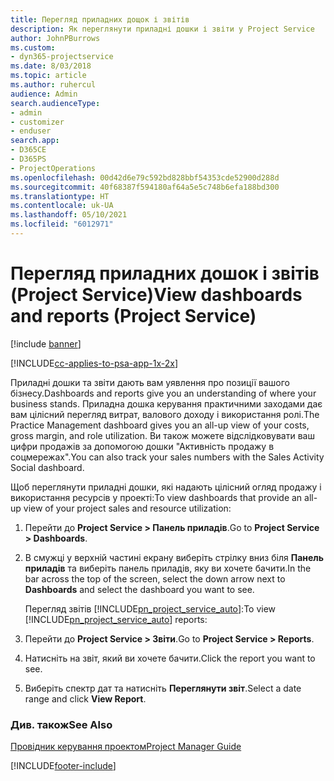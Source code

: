 ```yaml
---
title: Перегляд приладних дощок і звітів
description: Як переглянути приладні дошки і звіти у Project Service
author: JohnPBurrows
ms.custom:
- dyn365-projectservice
ms.date: 8/03/2018
ms.topic: article
ms.author: ruhercul
audience: Admin
search.audienceType:
- admin
- customizer
- enduser
search.app:
- D365CE
- D365PS
- ProjectOperations
ms.openlocfilehash: 00d42d6e79c592bd828bbf54353cde52900d288d
ms.sourcegitcommit: 40f68387f594180af64a5e5c748b6efa188bd300
ms.translationtype: HT
ms.contentlocale: uk-UA
ms.lasthandoff: 05/10/2021
ms.locfileid: "6012971"
---
```

# <a name="view-dashboards-and-reports-project-service"></a><span data-ttu-id="afef0-103">Перегляд приладних дошок і звітів (Project Service)</span><span class="sxs-lookup"><span data-stu-id="afef0-103">View dashboards and reports (Project Service)</span></span>

[!include [banner](../includes/psa-now-project-operations.md)]

[!INCLUDE[cc-applies-to-psa-app-1x-2x](../includes/cc-applies-to-psa-app-1x-2x.md)]

<span data-ttu-id="afef0-104">Приладні дошки та звіти дають вам уявлення про позиції вашого бізнесу.</span><span class="sxs-lookup"><span data-stu-id="afef0-104">Dashboards and reports give you an understanding of where your business stands.</span></span> <span data-ttu-id="afef0-105">Приладна дошка керування практичними заходами дає вам цілісний перегляд витрат, валового доходу і використання ролі.</span><span class="sxs-lookup"><span data-stu-id="afef0-105">The Practice Management dashboard gives you an all-up view of your costs, gross margin, and role utilization.</span></span> <span data-ttu-id="afef0-106">Ви також можете відслідковувати ваш цифри продажів за допомогою дошки "Активність продажу в соцмережах".</span><span class="sxs-lookup"><span data-stu-id="afef0-106">You can also track your sales numbers with the Sales Activity Social dashboard.</span></span>  
  
 <span data-ttu-id="afef0-107">Щоб переглянути приладні дошки, які надають цілісний огляд продажу і використання ресурсів у проекті:</span><span class="sxs-lookup"><span data-stu-id="afef0-107">To view dashboards that provide an all-up view of your project sales and resource utilization:</span></span>  
  
1. <span data-ttu-id="afef0-108">Перейти до **Project Service > Панель приладів**.</span><span class="sxs-lookup"><span data-stu-id="afef0-108">Go to **Project Service > Dashboards**.</span></span>  
  
2. <span data-ttu-id="afef0-109">В смужці у верхній частині екрану виберіть стрілку вниз біля **Панель приладів** та виберіть панель приладів, яку ви хочете бачити.</span><span class="sxs-lookup"><span data-stu-id="afef0-109">In the bar across the top of the screen, select the down arrow next to **Dashboards** and select the dashboard you want to see.</span></span>  
  
   <span data-ttu-id="afef0-110">Перегляд звітів [!INCLUDE[pn_project_service_auto](../includes/pn-project-service-auto.md)]:</span><span class="sxs-lookup"><span data-stu-id="afef0-110">To view [!INCLUDE[pn_project_service_auto](../includes/pn-project-service-auto.md)] reports:</span></span>  
  
3. <span data-ttu-id="afef0-111">Перейти до **Project Service > Звіти**.</span><span class="sxs-lookup"><span data-stu-id="afef0-111">Go to **Project Service > Reports**.</span></span>  
  
4. <span data-ttu-id="afef0-112">Натисніть на звіт, який ви хочете бачити.</span><span class="sxs-lookup"><span data-stu-id="afef0-112">Click the report you want to see.</span></span>  
  
5. <span data-ttu-id="afef0-113">Виберіть спектр дат та натисніть **Переглянути звіт**.</span><span class="sxs-lookup"><span data-stu-id="afef0-113">Select a date range and click **View Report**.</span></span>  
  
### <a name="see-also"></a><span data-ttu-id="afef0-114">Див. також</span><span class="sxs-lookup"><span data-stu-id="afef0-114">See Also</span></span>  
 [<span data-ttu-id="afef0-115">Провідник керування проектом</span><span class="sxs-lookup"><span data-stu-id="afef0-115">Project Manager Guide</span></span>](../psa/project-manager-guide.md)


[!INCLUDE[footer-include](../includes/footer-banner.md)]